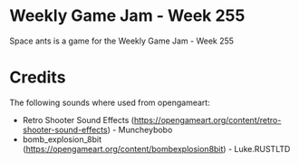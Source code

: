 # Weekly Game Jam - Week 255
Space ants is a game for the Weekly Game Jam - Week 255

# Credits

The following sounds where used from opengameart:

- Retro Shooter Sound Effects (https://opengameart.org/content/retro-shooter-sound-effects) - Muncheybobo
- bomb_explosion_8bit (https://opengameart.org/content/bombexplosion8bit) - Luke.RUSTLTD